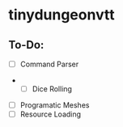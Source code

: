 # tinydungeonvtt
 
## To-Do:

- [ ] Command Parser
- - [ ] Dice Rolling
- [ ] Programatic Meshes
- [ ] Resource Loading
